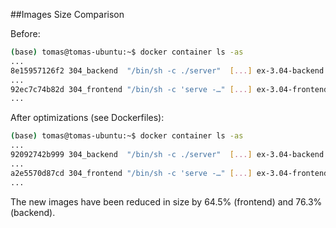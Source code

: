 ##Images Size Comparison

Before:

```bash
(base) tomas@tomas-ubuntu:~$ docker container ls -as
...
8e15957126f2 304_backend  "/bin/sh -c ./server"  [...] ex-3.04-backend    0B (virtual 1.08GB)
...
92ec7c74b82d 304_frontend "/bin/sh -c 'serve -…" [...] ex-3.04-frontend   46B (virtual 1.4GB)
...
```

After optimizations (see Dockerfiles):

```bash
(base) tomas@tomas-ubuntu:~$ docker container ls -as
...
92092742b999 304_backend  "/bin/sh -c ./server"  [...] ex-3.04-backend    0B (virtual 256MB)
...
a2e5570d87cd 304_frontend "/bin/sh -c 'serve -…" [...] ex-3.04-frontend   46B (virtual 497MB)
...
```

The new images have been reduced in size by 64.5% (frontend) and 76.3% (backend).